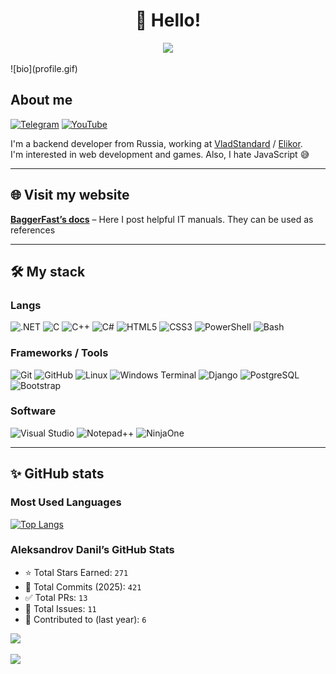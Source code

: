 <h1 align="center">👋 Hello!</h1>
<p align="center">
  <img src="https://github-readme-stats.vercel.app/api?username=BaggerFast&show_icons=true&theme=dark" />
</p>
![bio](profile.gif)



## About me

[![Telegram](https://img.shields.io/badge/Telegram-2CA5E0?style=for-the-badge&logo=telegram&logoColor=white)](https://t.me/your_telegram)
[![YouTube](https://img.shields.io/badge/YouTube-red?style=for-the-badge&logo=youtube&logoColor=white)](https://youtube.com/your_channel)

I'm a backend developer from Russia, working at [VladStandard](https://vladstandard.ru) / [Elikor](https://elikor.com).  
I'm interested in web development and games. Also, I hate JavaScript 😅

---

## 🌐 Visit my website

**[BaggerFast’s docs](https://yourwebsite.com)** – Here I post helpful IT manuals. They can be used as references

---

## 🛠️ My stack

### Langs
![.NET](https://img.shields.io/badge/.NET-512BD4?style=for-the-badge&logo=dotnet&logoColor=white)
![C](https://img.shields.io/badge/C-00599C?style=for-the-badge&logo=c&logoColor=white)
![C++](https://img.shields.io/badge/C++-00599C?style=for-the-badge&logo=c%2b%2b&logoColor=white)
![C#](https://img.shields.io/badge/C%23-239120?style=for-the-badge&logo=c-sharp&logoColor=white)
![HTML5](https://img.shields.io/badge/HTML5-E34F26?style=for-the-badge&logo=html5&logoColor=white)
![CSS3](https://img.shields.io/badge/CSS3-1572B6?style=for-the-badge&logo=css3&logoColor=white)
![PowerShell](https://img.shields.io/badge/PowerShell-5391FE?style=for-the-badge&logo=powershell&logoColor=white)
![Bash](https://img.shields.io/badge/Bash-4EAA25?style=for-the-badge&logo=gnubash&logoColor=white)

### Frameworks / Tools
![Git](https://img.shields.io/badge/Git-F05032?style=for-the-badge&logo=git&logoColor=white)
![GitHub](https://img.shields.io/badge/GitHub-181717?style=for-the-badge&logo=github&logoColor=white)
![Linux](https://img.shields.io/badge/Linux-FCC624?style=for-the-badge&logo=linux&logoColor=black)
![Windows Terminal](https://img.shields.io/badge/Terminal-0C344B?style=for-the-badge&logo=windows-terminal&logoColor=white)
![Django](https://img.shields.io/badge/Django-092E20?style=for-the-badge&logo=django&logoColor=white)
![PostgreSQL](https://img.shields.io/badge/PostgreSQL-336791?style=for-the-badge&logo=postgresql&logoColor=white)
![Bootstrap](https://img.shields.io/badge/Bootstrap-563D7C?style=for-the-badge&logo=bootstrap&logoColor=white)

### Software
![Visual Studio](https://img.shields.io/badge/Visual%20Studio-5C2D91?style=for-the-badge&logo=visualstudio&logoColor=white)
![Notepad++](https://img.shields.io/badge/Notepad++-90E59A?style=for-the-badge&logo=notepadplusplus&logoColor=black)
![NinjaOne](https://img.shields.io/badge/NinjaOne-53B1FD?style=for-the-badge&logo=nintendo-gamecube&logoColor=white)

---

## ✨ GitHub stats

### Most Used Languages
[![Top Langs](https://github-readme-stats.vercel.app/api/top-langs/?username=BaggerFast&layout=compact&theme=dark)](https://github.com/anuraghazra/github-readme-stats)

### Aleksandrov Danil’s GitHub Stats
- ⭐ Total Stars Earned: `271`
- 🔁 Total Commits (2025): `421`
- ✅ Total PRs: `13`
- 🐛 Total Issues: `11`
- 📆 Contributed to (last year): `6`

<p align="left">
  <img src="https://github-readme-stats.vercel.app/api?username=BaggerFast&show_icons=true&theme=dark&rank_icon=github" />
</p>

<p align="left">
  <img src="https://github-readme-stats.vercel.app/api?username=BaggerFast&show=reviews&theme=dark&custom_title=Grade%3A%20B%2B" />
</p>

